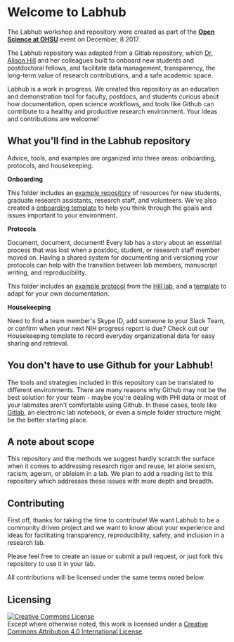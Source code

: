 # Welcome to Labhub
The Labhub workshop and repository were created as part of the [**Open Science at OHSU**](http://www.ohsu.edu/blogs/researchnews/2017/12/04/open-science-panel-the-evolving-landscape-of-scientific-communication-dec-8/) event on December, 8 2017.

The Labhub repository was adapted from a Gitlab repository, which [Dr. Alison Hill](https://alison.rbind.io/) and her colleagues built to onboard new students and postdoctoral fellows, and facilitate data management, transparency, the long-term value of research contributions, and a safe academic space.

Labhub is a work in progress.  We created this repository as an education and demonstration tool for faculty, postdocs, and students curious about how documentation, open science workflows, and tools like Github can contribute to a healthy and productive research environment.  Your ideas and contributions are welcome!

## What you'll find in the Labhub repository
Advice, tools, and examples are organized into three areas:  onboarding, protocols, and housekeeping.  

**Onboarding**

This folder includes an [example repository](https://github.com/apreshill/labhub/tree/master/01-onboarding/example) of resources for new students, graduate research assistants, research staff, and volunteers.  We've also created a [onboarding template](https://github.com/apreshill/labhub/blob/master/01-onboarding/template/onboarding.md) to help you think through the goals and issues important to your environment.

**Protocols**

Document, document, document!  Every lab has a story about an essential process that was lost when a postdoc, student, or research staff member moved on.  Having a shared system for documenting and versioning your protocols can help with the transition between lab members, manuscript writing, and reproducibility.  

This folder includes an [example protocol](https://github.com/apreshill/labhub/tree/master/02-protocols/example) from the [Hill lab](https://alison.rbind.io/), and a [template](https://github.com/apreshill/labhub/blob/master/02-protocols/template/protocol.md) to adapt for your own documentation.

**Housekeeping**

Need to find a team member's Skype ID, add someone to your Slack Team, or confirm when your next NIH progress report is due?  Check out our Housekeeping template to record everyday organizational data for easy sharing and retrieval.

## You don't have to use Github for your Labhub!
The tools and strategies included in this repository can be translated to different environments.  There are many reasons why Github may not be the best solution for your team - maybe you're dealing with PHI data or most of your labmates aren't comfortable using Github.  In these cases, tools like [Gitlab](https://about.gitlab.com/), an electronic lab notebook, or even a simple folder structure might be the better starting place.

## A note about scope
This repository and the methods we suggest hardly scratch the surface when it comes to addressing research rigor and reuse, let alone sexism, racism, ageism, or ableism in a lab.  We plan to add a reading list to this repository which addresses these issues with more depth and breadth. 

## Contributing
First off, thanks for taking the time to contribute!  We want Labhub to be a community driven project and we want to know about your experience and ideas for facilitating transparency, reproducibility, safety, and inclusion in a research lab.

Please feel free to create an issue or submit a pull request, or just fork this repository to use it in your lab.

All contributions will be licensed under the same terms noted below.

## Licensing  
<a rel="license" href="http://creativecommons.org/licenses/by/4.0/"><img alt="Creative Commons License" style="border-width:0" src="https://i.creativecommons.org/l/by/4.0/80x15.png" /></a><br />Except where otherwise noted, this work is licensed under a <a rel="license" href="http://creativecommons.org/licenses/by/4.0/">Creative Commons Attribution 4.0 International License</a>.
